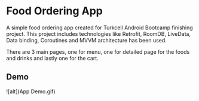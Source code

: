 
# Food Ordering App

A simple food ordering app created for Turkcell Android Bootcamp finishing project. This project includes technologies like Retrofit, RoomDB, LiveData, Data binding, Coroutines and MVVM architecture has been used.

There are 3 main pages, one for menu, one for detailed page for the foods and drinks and lastly one for the cart.



## Demo

![alt](App Demo.gif)

